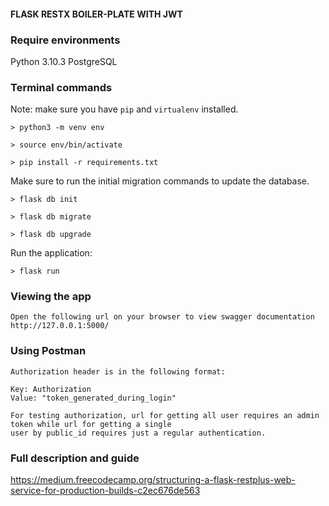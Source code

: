 #### FLASK RESTX BOILER-PLATE WITH JWT

### Require environments
Python 3.10.3
PostgreSQL

### Terminal commands
Note: make sure you have `pip` and `virtualenv` installed.

    > python3 -m venv env

    > source env/bin/activate

    > pip install -r requirements.txt

Make sure to run the initial migration commands to update the database.
    
    > flask db init

    > flask db migrate

    > flask db upgrade

Run the application:

    > flask run

### Viewing the app ###

    Open the following url on your browser to view swagger documentation
    http://127.0.0.1:5000/


### Using Postman ####

    Authorization header is in the following format:

    Key: Authorization
    Value: "token_generated_during_login"

    For testing authorization, url for getting all user requires an admin token while url for getting a single
    user by public_id requires just a regular authentication.


### Full description and guide ###
https://medium.freecodecamp.org/structuring-a-flask-restplus-web-service-for-production-builds-c2ec676de563